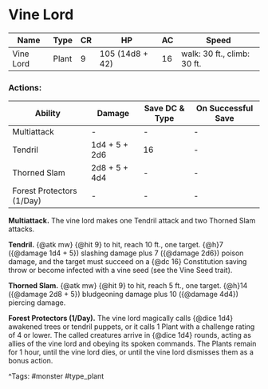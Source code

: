# Vine Lord

| Name | Type | CR | HP | AC | Speed |
|------|------|----|----|----|-------|
| Vine Lord | Plant | 9 | 105 (14d8 + 42) | 16 | walk: 30 ft., climb: 30 ft. |

### Actions:

| Ability | Damage | Save DC & Type | On Successful Save |
|---------|--------|----------------|--------------------|
| Multiattack | - | - | - |
| Tendril | 1d4 + 5 + 2d6 | 16 | - |
| Thorned Slam | 2d8 + 5 + 4d4 | - | - |
| Forest Protectors (1/Day) | - | - | - |


**Multiattack.** The vine lord makes one Tendril attack and two Thorned Slam attacks.

**Tendril.** {@atk mw} {@hit 9} to hit, reach 10 ft., one target. {@h}7 ({@damage 1d4 + 5}) slashing damage plus 7 ({@damage 2d6}) poison damage, and the target must succeed on a {@dc 16} Constitution saving throw or become infected with a vine seed (see the Vine Seed trait).

**Thorned Slam.** {@atk mw} {@hit 9} to hit, reach 5 ft., one target. {@h}14 ({@damage 2d8 + 5}) bludgeoning damage plus 10 ({@damage 4d4}) piercing damage.

**Forest Protectors (1/Day).** The vine lord magically calls {@dice 1d4} awakened trees or tendril puppets, or it calls 1 Plant with a challenge rating of 4 or lower. The called creatures arrive in {@dice 1d4} rounds, acting as allies of the vine lord and obeying its spoken commands. The Plants remain for 1 hour, until the vine lord dies, or until the vine lord dismisses them as a bonus action.

^Tags: #monster #type_plant